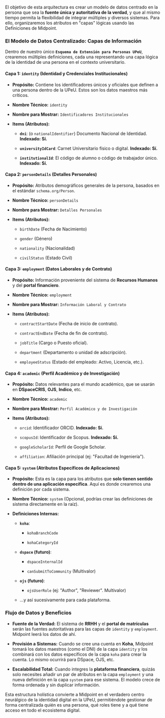 <div contenteditable="true" translate="no" class="ProseMirror"><p>El objetivo de esta arquitectura es crear un modelo de datos centrado en la persona que sea la <strong>fuente única y autoritativa de la verdad</strong>, y que al mismo tiempo permita la flexibilidad de integrar múltiples y diversos sistemas. Para ello, organizaremos los atributos en "capas" lógicas usando las Definiciones de Midpoint.</p><h3><strong>El Modelo de Datos Centralizado: Capas de Información</strong></h3><p>Dentro de nuestro único <strong><code>Esquema de Extensión para Personas UPeU</code></strong>, crearemos múltiples definiciones, cada una representando una capa lógica de la identidad de una persona en el contexto universitario.</p><h4><strong>Capa 1: <code>identity</code> (Identidad y Credenciales Institucionales)</strong></h4><ul><li><p><strong>Propósito:</strong> Contiene los identificadores únicos y oficiales que definen a una persona dentro de la UPeU. Estos son los datos maestros más críticos.</p></li><li><p><strong>Nombre Técnico:</strong> <code>identity</code></p></li><li><p><strong>Nombre para Mostrar:</strong> <code>Identificadores Institucionales</code></p></li><li><p><strong>Items (Atributos):</strong></p><ul><li><p><strong><code>dni</code></strong>: (o <code>nationalIdentifier</code>) Documento Nacional de Identidad. <strong>Indexado: Sí.</strong></p></li><li><p><strong><code>universityIdCard</code></strong>: Carnet Universitario físico o digital. <strong>Indexado: Sí.</strong></p></li><li><p><strong><code>institutionalId</code></strong>: El código de alumno o código de trabajador único. <strong>Indexado: Sí.</strong></p></li></ul></li></ul><h4><strong>Capa 2: <code>personDetails</code> (Detalles Personales)</strong></h4><ul><li><p><strong>Propósito:</strong> Atributos demográficos generales de la persona, basados en el estándar <code>schema.org/Person</code>.</p></li><li><p><strong>Nombre Técnico:</strong> <code>personDetails</code></p></li><li><p><strong>Nombre para Mostrar:</strong> <code>Detalles Personales</code></p></li><li><p><strong>Items (Atributos):</strong></p><ul><li><p><code>birthDate</code> (Fecha de Nacimiento)</p></li><li><p><code>gender</code> (Género)</p></li><li><p><code>nationality</code> (Nacionalidad)</p></li><li><p><code>civilStatus</code> (Estado Civil)</p></li></ul></li></ul><h4><strong>Capa 3: <code>employment</code> (Datos Laborales y de Contrato)</strong></h4><ul><li><p><strong>Propósito:</strong> Información proveniente del sistema de <strong>Recursos Humanos</strong> y del <strong>portal financiero</strong>.</p></li><li><p><strong>Nombre Técnico:</strong> <code>employment</code></p></li><li><p><strong>Nombre para Mostrar:</strong> <code>Información Laboral y Contrato</code></p></li><li><p><strong>Items (Atributos):</strong></p><ul><li><p><code>contractStartDate</code> (Fecha de inicio de contrato).</p></li><li><p><code>contractEndDate</code> (Fecha de fin de contrato).</p></li><li><p><code>jobTitle</code> (Cargo o Puesto oficial).</p></li><li><p><code>department</code> (Departamento o unidad de adscripción).</p></li><li><p><code>employeeStatus</code> (Estado del empleado: Activo, Licencia, etc.).</p></li></ul></li></ul><h4><strong>Capa 4: <code>academic</code> (Perfil Académico y de Investigación)</strong></h4><ul><li><p><strong>Propósito:</strong> Datos relevantes para el mundo académico, que se usarán en <strong>DSpaceCRIS</strong>, <strong>OJS</strong>, <strong>Indico</strong>, etc.</p></li><li><p><strong>Nombre Técnico:</strong> <code>academic</code></p></li><li><p><strong>Nombre para Mostrar:</strong> <code>Perfil Académico y de Investigación</code></p></li><li><p><strong>Items (Atributos):</strong></p><ul><li><p><code>orcid</code>: Identificador ORCID. <strong>Indexado: Sí.</strong></p></li><li><p><code>scopusId</code>: Identificador de Scopus. <strong>Indexado: Sí.</strong></p></li><li><p><code>googleScholarId</code>: Perfil de Google Scholar.</p></li><li><p><code>affiliation</code>: Afiliación principal (ej: "Facultad de Ingeniería").</p></li></ul></li></ul><h4><strong>Capa 5: <code>system</code> (Atributos Específicos de Aplicaciones)</strong></h4><ul><li><p><strong>Propósito:</strong> Esta es la capa para los atributos que <strong>solo tienen sentido dentro de una aplicación específica</strong>. Aquí es donde crearemos una definición por cada sistema.</p></li><li><p><strong>Nombre Técnico:</strong> <code>system</code> (Opcional, podrías crear las definiciones de sistema directamente en la raíz).</p></li><li><p><strong>Definiciones Internas:</strong></p><ul><li><p><strong><code>koha</code></strong>:</p><ul><li><p><code>kohaBranchCode</code></p></li><li><p><code>kohaCategoryId</code></p></li></ul></li><li><p><strong><code>dspace</code> (futuro)</strong>:</p><ul><li><p><code>dspaceInternalId</code></p></li><li><p><code>canSubmitToCommunity</code> (Multivalor)</p></li></ul></li><li><p><strong><code>ojs</code> (futuro)</strong>:</p><ul><li><p><code>ojsUserRole</code> (ej: "Author", "Reviewer". Multivalor)</p></li></ul></li><li><p>...y así sucesivamente para cada plataforma.</p></li></ul></li></ul><h3><strong>Flujo de Datos y Beneficios</strong></h3><ul><li><p><strong>Fuente de la Verdad:</strong> El sistema de <strong>RRHH</strong> y el <strong>portal de matrículas</strong> serán las fuentes autoritativas para las capas de <code>identity</code> y <code>employment</code>. Midpoint leerá los datos de ahí.</p></li><li><p><strong>Provisión a Sistemas:</strong> Cuando se cree una cuenta en <strong>Koha</strong>, Midpoint tomará los datos maestros (como el DNI) de la capa <code>identity</code> y los combinará con los datos específicos de la capa <code>koha</code> para crear la cuenta. Lo mismo ocurrirá para DSpace, OJS, etc.</p></li><li><p><strong>Escalabilidad Total:</strong> Cuando integres la <strong>plataforma financiera</strong>, quizás solo necesites añadir un par de atributos en la capa <code>employment</code> y una nueva definición en la capa <code>system</code> para ese sistema. El modelo crece de forma ordenada y sin duplicar información.</p></li></ul><p>Esta estructura holística convierte a Midpoint en el verdadero centro neurálgico de la identidad digital en la UPeU, permitiéndote gestionar de forma centralizada quién es una persona, qué roles tiene y a qué tiene acceso en todo el ecosistema digital.</p></div>
